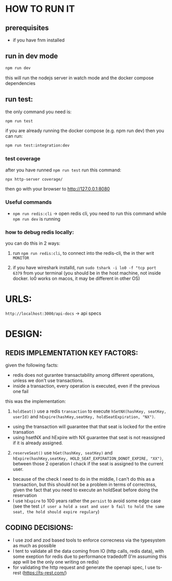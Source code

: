 # HOW TO RUN IT

## prerequisites

- if you have fnm installed

## run in dev mode

```bash
npm run dev
```

this will run the nodejs server  in watch mode and the docker compose dependencies




## run test: 

the only command you need is: 

```bash
npm run test
```

if you are already running the docker compose (e.g. npm run dev) then you can run: 

```bash
npm run test:integration:dev
```

### test coverage

after you have runned `npm run test` run this command: 

```bash
npx http-server coverage/ 
```

then go with your browser to http://127.0.0.1:8080


### Useful commands

- `npm run redis:cli` -> open redis cli, you need to run this command  while  `npm run dev` is running


### how to debug redis locally: 

you can do this in 2 ways: 

1. run `npm run redis:cli`, to connect into the redis-cli, the in ther writ `MONITOR`

2. if you have wireshark installd, run `sudo tshark -i lo0 -f "tcp port 6379` from your terminal (you should be in the host machine, not inside docker. lo0 works on macos, it may be different in other OS)



# URLS: 

`http://localhost:3000/api-docs` -> api specs




# DESIGN:

## REDIS IMPLEMENTATION KEY FACTORS: 

given the following facts: 
- redis does not gurantee transactability among different operations, unless we don't use transactions. 
- inside a transaction, every operation is executed, even if the previous one fail

this was the implementation: 
1. `holdSeat()` use  a redis `transaction` to execute `hSetNX(hashKey, seatKey, userId)` and `hExpire(hashKey,seatKey, holdSeatExpiration, "NX")`. 
  - using the transaction will guarantee that that seat is locked for the entire transation
  - using hsetNX and hExpire with NX guarantee that seat is not reassigned if it is already assigned. 

2. `reserveSeat()` use `hGet(hashKey, seatKey)` and `hExpire(hashKey,seatKey, HOLD_SEAT_EXPIRATION_DONOT_EXPIRE, "XX")`, between those 2 operation I chack if the seat is assigned to the current user. 
  - because of the check I need to do in the middle, I can't do this as a transaction, but this  should not be a problem in terms of correctnss,  given the fact that you need to execute an holdSeat before doing the reservation
  - I use `hExpire` to 100 years rather the `persist` to avoid some edge case (see the test `if user a hold a seat and user b fail to hold the same seat, the hold should expire regulary`)


## CODING DECISIONS:
- I use zod and zod based tools to enforce correcness via the typesystem as much as possible
- I tent to validate all the data coming from IO (http calls, redis data), with some exeption for redis due to performance tradedoff (I'm assuming this app will be the only one writing on redis)
- for validating the http request and generate the openapi spec, I use ts-rest (https://ts-rest.com/)

